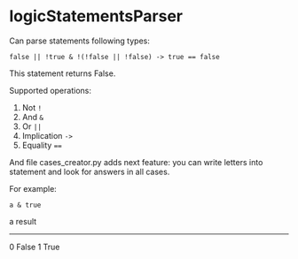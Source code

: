 logicStatementsParser
=====================

Can parse statements following types:

```
false || !true & !(!false || !false) -> true == false
```

This statement returns False.

Supported operations:
1. Not `!`
2. And `&`
3. Or `||`
4. Implication `->`
5. Equality `==`

And file cases_creator.py adds next feature:
you can write letters into statement and look
for answers in all cases.

For example:

`a & true`

a   result
--- ------
0   False
1   True
